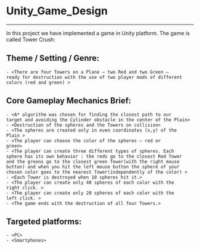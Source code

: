 # Unity_Game_Design
-------------------

In this project we have implemented a game in Unity platform. The game is called Tower Crush:

Theme / Setting / Genre:
------------------------
    - <There are four Towers on a Plane – two Red and two Green –
    ready for destruction with the use of two player mods of different
    colors (red and green) >
    
Core Gameplay Mechanics Brief:
------------------------------
    - <A* algorithm was chosen for finding the closest path to our
    target and avoiding the Cylinder obstacle in the center of the Plain>
    - <Destruction of the spheres and the Towers on collision>
    - <The spheres are created only in even coordinates (x,y) of the
    Plain >
    - <The player can choose the color of the spheres – red or
    green>
    - <The player can create three different types of spheres. Each
    sphere has its own behavior : the reds go to the closest Red Tower
    and the greens go to the closest green Tower(with the right mouse
    button) and when you hit the left mouse button the sphere of your
    chosen color goes to the nearest Tower(independently of the color) >
    - <Each Tower is destroyed when 10 spheres hit it.>
    - <The player can create only 40 spheres of each color with the
    right click. >
    - <The player can create only 20 spheres of each color with the
    left click. >
    - <The game ends with the destruction of all four Towers.>
    
Targeted platforms:
-------------------
    - <PC>
    - <Smartphones>

